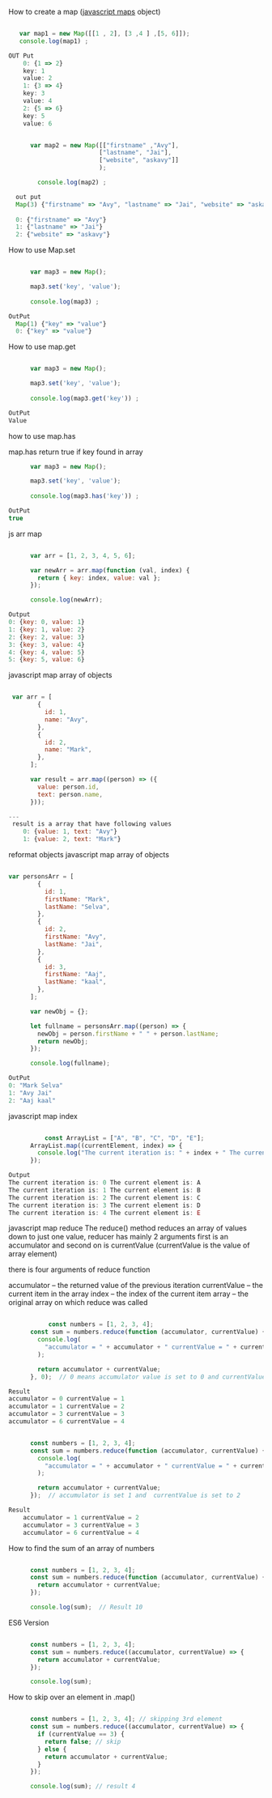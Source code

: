 How to create a map (<a href="https://askavy.com/javascript-maps/">javascript maps</a> object)

```javascript

   var map1 = new Map([[1 , 2], [3 ,4 ] ,[5, 6]]);
   console.log(map1) ;

OUT Put
    0: {1 => 2}
    key: 1
    value: 2
    1: {3 => 4}
    key: 3
    value: 4
    2: {5 => 6}
    key: 5
    value: 6

```

```javascript

      var map2 = new Map([["firstname" ,"Avy"],  
                         ["lastname", "Jai"], 
                         ["website", "askavy"]]
                         );

        console.log(map2) ;

  out put 
  Map(3) {"firstname" => "Avy", "lastname" => "Jai", "website" => "askavy"}
  
  0: {"firstname" => "Avy"}
  1: {"lastname" => "Jai"}
  2: {"website" => "askavy"} 

```

How to use Map.set

```javascript

      var map3 = new Map();

      map3.set('key', 'value');
         
      console.log(map3) ;

OutPut
  Map(1) {"key" => "value"}
  0: {"key" => "value"}

```

How to use map.get

```javascript

      var map3 = new Map();

      map3.set('key', 'value');
         
      console.log(map3.get('key')) ;

OutPut 
Value 

```

how to use map.has

map.has return true if key found in array

```javascript
      var map3 = new Map();

      map3.set('key', 'value');
       
      console.log(map3.has('key')) ;   

OutPut
true

```

js arr map

```javascript

      var arr = [1, 2, 3, 4, 5, 6];

      var newArr = arr.map(function (val, index) {
        return { key: index, value: val };
      });

      console.log(newArr);

Output
0: {key: 0, value: 1}
1: {key: 1, value: 2}
2: {key: 2, value: 3}
3: {key: 3, value: 4}
4: {key: 4, value: 5}
5: {key: 5, value: 6}


```
javascript map array of objects

```javascript

 var arr = [
        {
          id: 1,
          name: "Avy",
        },
        {
          id: 2,
          name: "Mark",
        },
      ];

      var result = arr.map((person) => ({
        value: person.id,
        text: person.name,
      })); 

---
 result is a array that have following values
    0: {value: 1, text: "Avy"}
    1: {value: 2, text: "Mark"}

```

reformat objects javascript map array of objects

```javascript

var personsArr = [
        {
          id: 1,
          firstName: "Mark",
          lastName: "Selva",
        },
        {
          id: 2,
          firstName: "Avy",
          lastName: "Jai",
        },
        {
          id: 3,
          firstName: "Aaj",
          lastName: "kaal",
        },
      ];

      var newObj = {};

      let fullname = personsArr.map((person) => {
        newObj = person.firstName + " " + person.lastName;
        return newObj;
      });

      console.log(fullname);

OutPut
0: "Mark Selva"
1: "Avy Jai"
2: "Aaj kaal"

```

javascript map index

```javascript

          const ArrayList = ["A", "B", "C", "D", "E"];
      ArrayList.map((currentElement, index) => {
        console.log("The current iteration is: " + index + " The current element is: " + currentElement);
      });

Output
The current iteration is: 0 The current element is: A
The current iteration is: 1 The current element is: B
The current iteration is: 2 The current element is: C
The current iteration is: 3 The current element is: D
The current iteration is: 4 The current element is: E

```

javascript map reduce
The reduce() method reduces an array of values down to just one value, reducer has mainly 2 arguments first is an accumulator and second on is currentValue (currentValue is the value of array element)

there is four arguments of reduce function

accumulator – the returned value of the previous iteration
currentValue – the current item in the array
index – the index of the current item
array – the original array on which reduce was called

```javascript

           const numbers = [1, 2, 3, 4];
      const sum = numbers.reduce(function (accumulator, currentValue) {
        console.log(
          "accumulator = " + accumulator + " currentValue = " + currentValue
        );

        return accumulator + currentValue;
      }, 0);  // 0 means accumulator value is set to 0 and currentValue is 1 

Result 
accumulator = 0 currentValue = 1
accumulator = 1 currentValue = 2
accumulator = 3 currentValue = 3
accumulator = 6 currentValue = 4

```


```javascript

      const numbers = [1, 2, 3, 4];
      const sum = numbers.reduce(function (accumulator, currentValue) {
        console.log(
          "accumulator = " + accumulator + " currentValue = " + currentValue
        );

        return accumulator + currentValue;
      });  // accumulator is set 1 and  currentValue is set to 2

Result
    accumulator = 1 currentValue = 2
    accumulator = 3 currentValue = 3
    accumulator = 6 currentValue = 4

```

How to find the sum of an array of numbers

```javascript

      const numbers = [1, 2, 3, 4];
      const sum = numbers.reduce(function (accumulator, currentValue) {
        return accumulator + currentValue;
      });

      console.log(sum);  // Result 10

```

ES6 Version

```javascript

      const numbers = [1, 2, 3, 4];
      const sum = numbers.reduce((accumulator, currentValue) => {
        return accumulator + currentValue;
      });

      console.log(sum);

```

How to skip over an element in .map()

```javascript

      const numbers = [1, 2, 3, 4]; // skipping 3rd element
      const sum = numbers.reduce((accumulator, currentValue) => {
        if (currentValue == 3) {
          return false; // skip
        } else {
          return accumulator + currentValue;
        }
      });

      console.log(sum); // result 4

```

